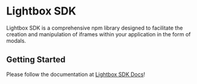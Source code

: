 # Lightbox SDK

Lightbox SDK is a comprehensive npm library designed to facilitate the creation and manipulation of iframes within your application in the form of modals.

## Getting Started

Please follow the documentation at [Lightbox SDK Docs](https://placetopay-org.github.io/lightbox-sdk/)!